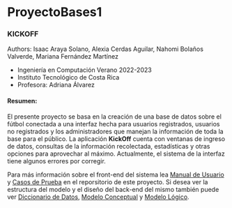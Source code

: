 # ProyectoBases1

### KICKOFF
Authors: Isaac Araya Solano, Alexia Cerdas Aguilar, Nahomi Bolaños Valverde, Mariana Fernández Martínez
- Ingeniería en Computación Verano 2022-2023
- Instituto Tecnológico de Costa Rica
- Profesora: Adriana Álvarez

#### Resumen:
El presente proyecto se basa en la creación de una base de datos sobre el fútbol conectada a una interfaz hecha para usuarios registrados, usuarios no registrados y los administradores que manejan la información de toda la base para el público. La aplicación **KickOff** cuenta con ventanas de ingreso de datos, consultas de la información recolectada, estadísticas y otras opciones para aprovechar al máximo. Actualmente, el sistema de la interfaz tiene algunos errores por corregir.

Para más información sobre el front-end del sistema lea [Manual de Usuario](ManualdeUsuario.pdf) y [Casos de Prueba](CasosdePrueba.xlsx) en el reporsitorio de este proyecto. Si desea ver la estructura del modelo y el diseño del back-end del mismo también puede ver [Diccionario de Datos](DiccionarioDatos.xlsm), [Modelo Conceptual](ModeloConceptual.png) y [Modelo Lógico](ModeloLogico.png).
